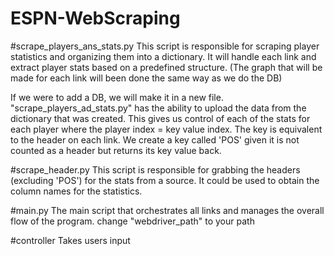 # ESPN-WebScraping

#scrape_players_ans_stats.py
This script is responsible for scraping player statistics and organizing them into a dictionary. It will handle each link and extract player stats based on a predefined structure.
(The graph that will be made for each link will been done the same way as we do the DB)

If we were to add a DB, we will make it in a new file. "scrape_players_ad_stats.py" has the ability to upload the data from the dictionary that was created. This gives us control of each of the stats for each player where the player index = key value index. The key is equivalent to the header on each link. 
We create a key called 'POS' given it is not counted as a header but returns its key value back.

#scrape_header.py
This script is responsible for grabbing the headers (excluding 'POS') for the stats from a source. It could be used to obtain the column names for the statistics.


#main.py
The main script that orchestrates all links and manages the overall flow of the program.
change "webdriver_path" to your path


#controller 
Takes users input

